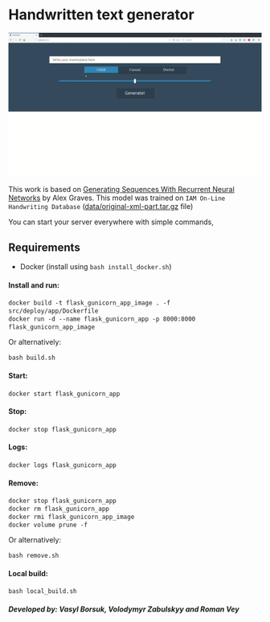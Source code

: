 # Handwritten text generator

![Demo](data/handwritten-text.gif)

This work is based on [Generating Sequences With Recurrent Neural Networks](https://arxiv.org/abs/1308.0850) by Alex Graves.
This model was trained on `IAM On-Line Handwriting Database` ([data/original-xml-part.tar.gz](http://www.fki.inf.unibe.ch/databases/iam-on-line-handwriting-database/download-the-iam-on-line-handwriting-database) file)

You can start your server everywhere with simple commands, 

## Requirements
* Docker (install using `bash install_docker.sh`)

#### Install and run:
```
docker build -t flask_gunicorn_app_image . -f src/deploy/app/Dockerfile
docker run -d --name flask_gunicorn_app -p 8000:8000 flask_gunicorn_app_image
```
Or alternatively:
```
bash build.sh
```

#### Start:
```
docker start flask_gunicorn_app
```

#### Stop:
```
docker stop flask_gunicorn_app
```

#### Logs:
```
docker logs flask_gunicorn_app
```

#### Remove:
```
docker stop flask_gunicorn_app
docker rm flask_gunicorn_app
docker rmi flask_gunicorn_app_image
docker volume prune -f
```
Or alternatively:
```
bash remove.sh
```

#### Local build:
```
bash local_build.sh
```

##### Developed by: Vasyl Borsuk, Volodymyr Zabulskyy and Roman Vey
